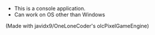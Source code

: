 * This is a console application. 
* Can work on OS other than Windows

(Made with javidx9/OneLoneCoder's olcPixelGameEngine)
